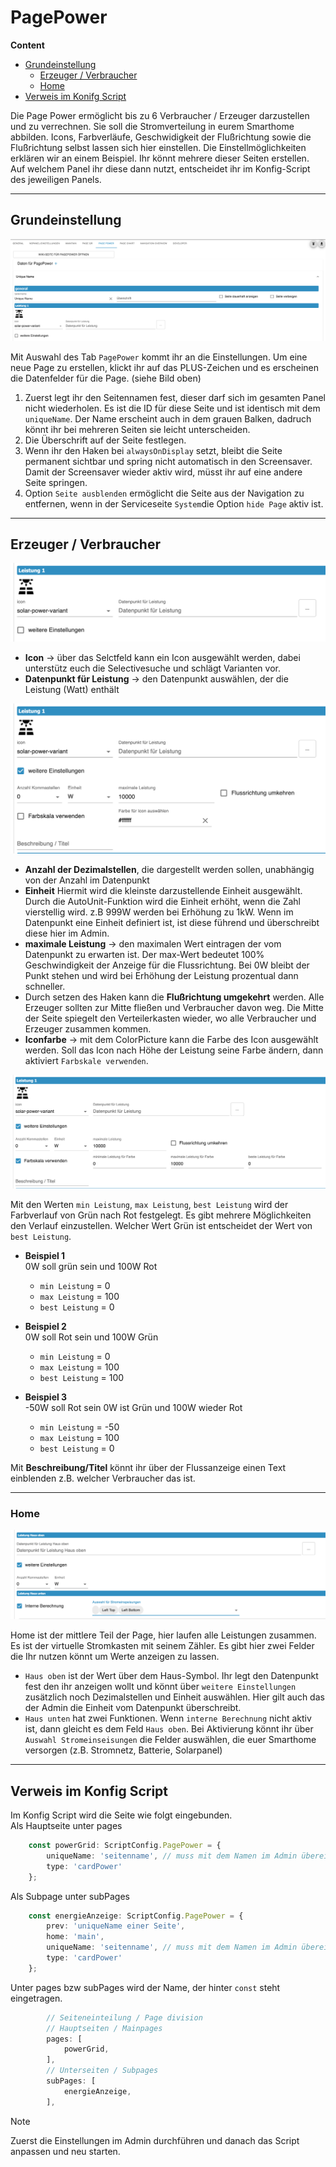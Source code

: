 <!-- TODO: Translate from German to Français -->

# PagePower  
  
**Content**
+ [Grundeinstellung](#grundeinstellung)  
    + [Erzeuger / Verbraucher](#erzeuger--verbraucher)  
    + [Home ](#home)    
+ [Verweis im Konifg Script](#verweis-im-konfig-script)   

 Die Page Power ermöglicht bis zu 6 Verbraucher / Erzeuger darzustellen und zu verrechnen. Sie soll die Stromverteilung in eurem Smarthome abbilden. Icons, Farbverläufe, Geschwidigkeit der Flußrichtung sowie die Flußrichtung selbst lassen sich hier einstellen. Die Einstellmöglichkeiten erklären wir an einem Beispiel. Ihr könnt mehrere dieser Seiten erstellen. Auf welchem Panel ihr diese dann nutzt, entscheidet ihr im Konfig-Script des jeweiligen Panels.  
  
---
## Grundeinstellung  
  
 <img alt= 'PagePower allg' src='../Pictures/pagePower/pagePowerallg.png'>  
   
 Mit Auswahl des Tab `PagePower` kommt ihr an die Einstellungen. Um eine neue Page zu erstellen, klickt ihr auf das PLUS-Zeichen und es erscheinen die Datenfelder für die Page. (siehe Bild oben)  
1. Zuerst legt ihr den Seitennamen fest, dieser darf sich im gesamten Panel nicht wiederholen. Es ist die ID für diese Seite und ist identisch mit dem `uniqueName`. Der Name erscheint auch in dem grauen Balken, dadruch könnt ihr bei mehreren Seiten sie leicht unterscheiden.
2. Die Überschrift auf der Seite festlegen.
3. Wenn ihr den Haken bei `alwaysOnDisplay` setzt, bleibt die Seite permanent sichtbar und spring nicht automatisch in den Screensaver. Damit der Screensaver wieder aktiv wird, müsst ihr auf eine andere Seite springen.  
4. Option `Seite ausblenden` ermöglicht die Seite aus der Navigation zu entfernen, wenn in der Serviceseite `System`die Option `hide Page` aktiv ist.
  
---  
## Erzeuger / Verbraucher  
  
<img alt='pagePowerItem' src='../Pictures/pagePower/pagePowerItem.png'>  

+ **Icon** -> über das Selctfeld kann ein Icon ausgewählt werden, dabei unterstütz euch die Selectivesuche und schlägt Varianten vor.  
+ **Datenpunkt für Leistung** -> den Datenpunkt auswählen, der die Leistung (Watt) enthält   
  
 <img alt='pagePowerItemMore' src='../Pictures/pagePower/pagePowerItemMore.png'>  
   
 + **Anzahl der Dezimalstellen**, die dargestellt werden sollen, unabhängig von der Anzahl im Datenpunkt  
 + **Einheit** Hiermit wird die kleinste darzustellende Einheit ausgewählt. Durch die AutoUnit-Funktion wird die Einheit erhöht, wenn die Zahl vierstellig wird. z.B 999W werden bei Erhöhung zu 1kW. Wenn im Datenpunkt eine Einheit definiert ist, ist diese führend und überschreibt diese hier im Admin.  
 + **maximale Leistung** -> den maximalen Wert eintragen der vom Datenpunkt zu erwarten ist. Der max-Wert bedeutet 100% Geschwindigkeit der Anzeige für die Flussrichtung. Bei 0W bleibt der Punkt stehen und wird bei Erhöhung der Leistung prozentual dann schneller.  
 + Durch setzen des Haken kann die **Flußrichtung umgekehrt** werden. Alle Erzeuger sollten zur Mitte fließen und Verbraucher davon weg. Die Mitte der Seite spiegelt den Verteilerkasten wieder, wo alle Verbraucher und Erzeuger zusammen kommen.  
 + **Iconfarbe** -> mit dem ColorPicture kann die Farbe des Icon ausgewählt werden. Soll das Icon nach Höhe der Leistung seine Farbe ändern, dann aktiviert `Farbskale verwenden`.  
   
 <img alt='' src='../Pictures/pagePower/pagePowerItemUsecolor.png'>

Mit den Werten `min Leistung`, `max Leistung`, `best Leistung` wird der Farbverlauf von Grün nach Rot festgelegt. Es gibt mehrere Möglichkeiten den Verlauf einzustellen. Welcher Wert Grün ist entscheidet der Wert von `best Leistung`.
+ **Beispiel 1**  
    0W soll grün sein und 100W Rot  
    + `min Leistung` = 0
    + `max Leistung` = 100  
    + `best Leistung` = 0
  
 + **Beispiel 2**  
    0W soll Rot sein und 100W Grün  
    + `min Leistung` = 0
    + `max Leistung` = 100  
    + `best Leistung` = 100
  
 + **Beispiel 3**  
    -50W soll Rot sein 0W ist Grün und 100W wieder Rot
    + `min Leistung` = -50
    + `max Leistung` = 100  
    + `best Leistung` = 0  
  
Mit **Beschreibung/Titel** könnt ihr über der Flussanzeige einen Text einblenden z.B. welcher Verbraucher das ist.

---  
### Home  

<img alt='pagePowerHome' src='../Pictures/pagePower/pagePowerHome.png'>  
  
Home ist der mittlere Teil der Page, hier laufen alle Leistungen zusammen. Es ist der virtuelle Stromkasten mit seinem Zähler. Es gibt hier zwei Felder die Ihr nutzen könnt um Werte anzeigen zu lassen.  

+ `Haus oben` ist der Wert über dem Haus-Symbol. Ihr legt den Datenpunkt fest den ihr anzeigen wollt und könnt über `weitere Einstellungen` zusätzlich noch Dezimalstellen und Einheit auswählen. Hier gilt auch das der Admin die Einheit vom Datenpunkt überschreibt.  
+ `Haus unten` hat zwei Funktionen. Wenn `interne Berechnung` nicht aktiv ist, dann gleicht es dem Feld `Haus oben`. Bei Aktivierung könnt ihr über `Auswahl Stromeinseisungen` die Felder auswählen, die euer Smarthome versorgen (z.B. Stromnetz, Batterie, Solarpanel)  
---  
## Verweis im Konfig Script
Im Konfig Script wird die Seite wie folgt eingebunden.  
Als Hauptseite unter pages
```typescript
    const powerGrid: ScriptConfig.PagePower = {
        uniqueName: 'seitenname', // muss mit dem Namen im Admin übereinstimmen
        type: 'cardPower'
    };
```  

Als Subpage unter subPages  
```typescript
    const energieAnzeige: ScriptConfig.PagePower = {
        prev: 'uniqueName einer Seite',
        home: 'main',
        uniqueName: 'seitenname', // muss mit dem Namen im Admin übereinstimmen
        type: 'cardPower'
    };
```  
Unter pages bzw subPages wird der Name, der hinter `const` steht eingetragen.  
```typescript
        // Seiteneinteilung / Page division
        // Hauptseiten / Mainpages
        pages: [
            powerGrid,
        ],
        // Unterseiten / Subpages
        subPages: [
            energieAnzeige,
        ],
```  

> [!Note]  
> Zuerst die Einstellungen im Admin durchführen und danach das Script anpassen und neu starten.